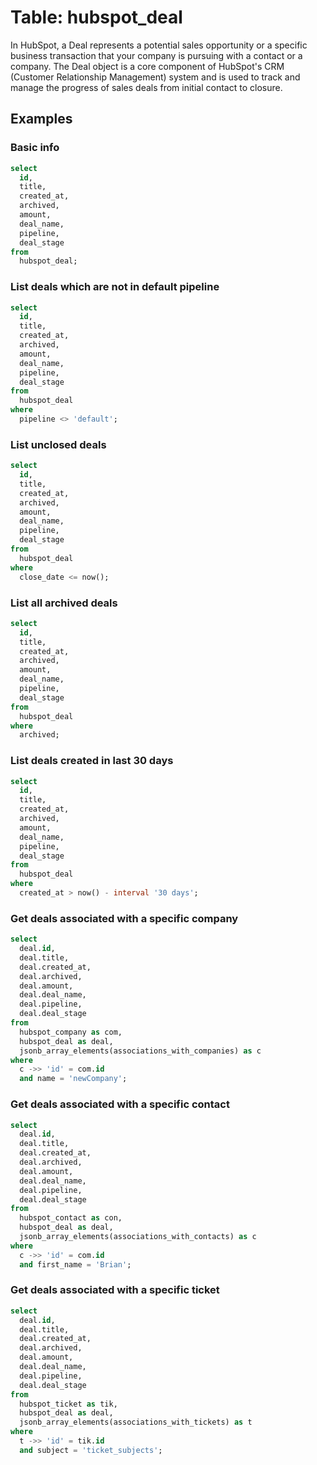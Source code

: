 # Table: hubspot_deal

In HubSpot, a Deal represents a potential sales opportunity or a specific business transaction that your company is pursuing with a contact or a company. The Deal object is a core component of HubSpot's CRM (Customer Relationship Management) system and is used to track and manage the progress of sales deals from initial contact to closure.

## Examples

### Basic info

```sql
select
  id,
  title,
  created_at,
  archived,
  amount,
  deal_name,
  pipeline,
  deal_stage
from
  hubspot_deal;
```

### List deals which are not in default pipeline

```sql
select
  id,
  title,
  created_at,
  archived,
  amount,
  deal_name,
  pipeline,
  deal_stage
from
  hubspot_deal
where
  pipeline <> 'default';
```

### List unclosed deals

```sql
select
  id,
  title,
  created_at,
  archived,
  amount,
  deal_name,
  pipeline,
  deal_stage
from
  hubspot_deal
where
  close_date <= now();
```

### List all archived deals

```sql
select
  id,
  title,
  created_at,
  archived,
  amount,
  deal_name,
  pipeline,
  deal_stage
from
  hubspot_deal
where
  archived;
```

### List deals created in last 30 days

```sql
select
  id,
  title,
  created_at,
  archived,
  amount,
  deal_name,
  pipeline,
  deal_stage
from
  hubspot_deal
where
  created_at > now() - interval '30 days';
```

### Get deals associated with a specific company

```sql
select
  deal.id,
  deal.title,
  deal.created_at,
  deal.archived,
  deal.amount,
  deal.deal_name,
  deal.pipeline,
  deal.deal_stage
from
  hubspot_company as com,
  hubspot_deal as deal,
  jsonb_array_elements(associations_with_companies) as c
where
  c ->> 'id' = com.id
  and name = 'newCompany';
```

### Get deals associated with a specific contact

```sql
select
  deal.id,
  deal.title,
  deal.created_at,
  deal.archived,
  deal.amount,
  deal.deal_name,
  deal.pipeline,
  deal.deal_stage
from
  hubspot_contact as con,
  hubspot_deal as deal,
  jsonb_array_elements(associations_with_contacts) as c
where
  c ->> 'id' = com.id
  and first_name = 'Brian';
```

### Get deals associated with a specific ticket

```sql
select
  deal.id,
  deal.title,
  deal.created_at,
  deal.archived,
  deal.amount,
  deal.deal_name,
  deal.pipeline,
  deal.deal_stage
from
  hubspot_ticket as tik,
  hubspot_deal as deal,
  jsonb_array_elements(associations_with_tickets) as t
where
  t ->> 'id' = tik.id
  and subject = 'ticket_subjects';
```
